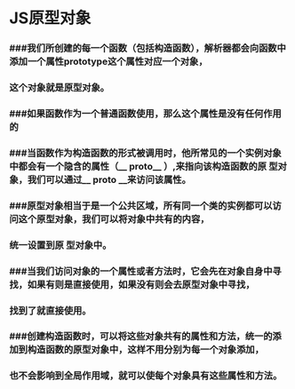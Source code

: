 # JS原型对象

###  ###我们所创建的每一个函数（包括构造函数），解析器都会向函数中添加一个属性prototype这个属性对应一个对象，

###           这个对象就是原型对象。

### ###如果函数作为一个普通函数使用，那么这个属性是没有任何作用的

### ###当函数作为构造函数的形式被调用时，他所常见的一个实例对象中都会有一个隐含的属性（__ proto__ ）,来指向该构造函数的原			   型对象，我们可以通过__ proto __来访问该属性。

### ###原型对象相当于是一个公共区域，所有同一个类的实例都可以访问这个原型对象，我们可以将对象中共有的内容，

###        统一设置到原 型对象中。

### ###当我们访问对象的一个属性或者方法时，它会先在对象自身中寻找，如果有则是直接使用，如果没有则会去原型对象中寻找，

###        找到了就直接使用。

### ###创建构造函数时，可以将这些对象共有的属性和方法，统一的添加到构造函数的原型对象中，这样不用分别为每一个对象添加， 

###        也不会影响到全局作用域，就可以使每个对象具有这些属性和方法。

